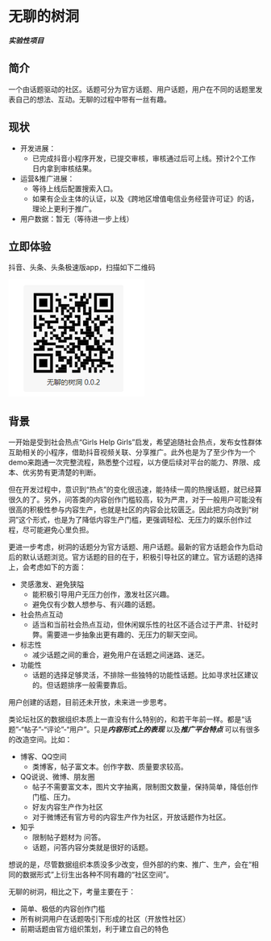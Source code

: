 # 无聊的树洞

***实验性项目***

## 简介

一个由话题驱动的社区。话题可分为官方话题、用户话题，用户在不同的话题里发表自己的想法、互动。无聊的过程中带有一丝有趣。

## 现状

- 开发进展：
    - 已完成抖音小程序开发，已提交审核，审核通过后可上线。预计2个工作日内拿到审核结果。
- 运营&推广进展：
    - 等待上线后配置搜索入口。
    - 如果有企业主体的认证，以及《跨地区增值电信业务经营许可证》的话，理论上更利于推广。
- 用户数据：暂无（等待进一步上线）

## 立即体验

抖音、头条、头条极速版app，扫描如下二维码

![bh](./qrcode.png)



## 背景

一开始是受到社会热点“Girls Help Girls”启发，希望追随社会热点，发布女性群体互助相关的小程序，借助抖音视频关联、分享推广。此外也是为了至少作为一个demo来跑通一次完整流程，熟悉整个过程，以方便后续对平台的能力、界限、成本、优劣势有更清楚的判断。

但在开发过程中，意识到“热点”的变化很迅速，能持续一周的热搜话题，就已经算很久的了。另外，问答类的内容创作门槛较高，较为严肃，对于一般用户可能没有很高的积极性参与内容生产，也就是社区的内容会比较匮乏。因此把方向改到“树洞”这个形式，也是为了降低内容生产门槛，更强调轻松、无压力的娱乐创作过程，尽可能避免心里负担。

更进一步考虑，树洞的话题分为官方话题、用户话题。最新的官方话题会作为启动后的默认话题浏览。官方话题的目的在于，积极引导社区的建立。官方话题的选择上，会考虑如下的方面：
- 灵感激发、避免狭隘
    - 能积极引导用户无压力创作，激发社区兴趣。
    - 避免仅有少数人想参与、有兴趣的话题。
- 社会热点互动
    - 适当和当前社会热点互动，但休闲娱乐性的社区不适合过于严肃、针砭时弊。需要进一步抽象出更有趣的、无压力的聊天空间。
- 标志性
    - 减少话题之间的重合，避免用户在话题之间迷路、迷茫。
- 功能性
    - 话题的选择足够灵活，不排除一些独特的功能性话题。比如寻求社区建议的。但话题排序一般需要靠后。

用户创建的话题，目前还未开放，未来进一步思考。

类论坛社区的数据组织本质上一直没有什么特别的，和若干年前一样。都是“话题”-“帖子”-“评论”-“用户”。只是***内容形式上的表现*** 以及***推广平台特点*** 可以有很多的改造空间。比如：
- 博客、QQ空间
    - 类博客，帖子富文本。创作字数、质量要求较高。
- QQ说说、微博、朋友圈
    - 帖子不需要富文本，图片文字抽离，限制图文数量，保持简单，降低创作门槛、压力。
    - 好友内容生产作为社区
    - 对于微博还有官方号的内容生产作为社区，开放话题作为社区。
- 知乎
    - 限制帖子题材为 问答。
    - 话题，问答内容分类就是很好的话题。

想说的是，尽管数据组织本质没多少改变，但外部的约束、推广、生产，会在“相同的数据形式”上衍生出各种不同有趣的“社区空间”。

无聊的树洞，相比之下，考量主要在于：
- 简单、极低的内容创作门槛
- 所有树洞用户在话题吸引下形成的社区（开放性社区）
- 前期话题由官方组织策划，利于建立自己的特色







